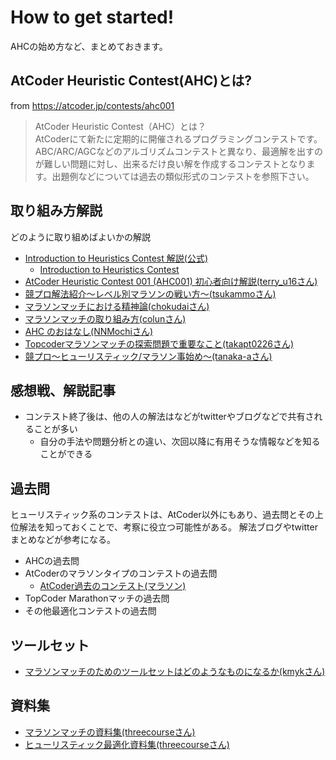 # How to get started!

AHCの始め方など、まとめておきます。

## AtCoder Heuristic Contest(AHC)とは?

from https://atcoder.jp/contests/ahc001

> AtCoder Heuristic Contest（AHC）とは？    
AtCoderにて新たに定期的に開催されるプログラミングコンテストです。ABC/ARC/AGCなどのアルゴリズムコンテストと異なり、最適解を出すのが難しい問題に対し、出来るだけ良い解を作成するコンテストとなります。出題例などについては過去の類似形式のコンテストを参照下さい。

## 取り組み方解説
どのように取り組めばよいかの解説

- [Introduction to Heuristics Contest 解説(公式)](https://img.atcoder.jp/intro-heuristics/editorial.pdf)
    - [Introduction to Heuristics Contest](https://atcoder.jp/contests/intro-heuristics)
- [AtCoder Heuristic Contest 001 (AHC001) 初心者向け解説(terry_u16さん)](https://www.terry-u16.net/entry/ahc001-how-to)
- [競プロ解法紹介～レベル別マラソンの戦い方～(tsukammoさん)](https://qiita.com/tsukammo/items/7041a00e429f9f5ac4ae)
- [マラソンマッチにおける精神論(chokudaiさん)](https://chokudai.hatenablog.com/entry/2014/12/04/000132)
- [マラソンマッチの取り組み方(colunさん)](http://www.colun.net/archives/294)
- [AHC のおはなし(NNMochiさん)](https://trap.jp/post/1304/)
- [Topcoderマラソンマッチの探索問題で重要なこと(takapt0226さん)](https://qiita.com/takapt0226/items/b2f6d1d77a034b529e21)
- [競プロ〜ヒューリスティック/マラソン事始め〜(tanaka-aさん)](https://qiita.com/tanaka-a/items/3c2a1bca63759ec71e7f)

## 感想戦、解説記事
- コンテスト終了後は、他の人の解法はなどがtwitterやブログなどで共有されることが多い
    - 自分の手法や問題分析との違い、次回以降に有用そうな情報などを知ることができる

## 過去問
ヒューリスティック系のコンテストは、AtCoder以外にもあり、過去問とその上位解法を知っておくことで、考察に役立つ可能性がある。
解法ブログやtwitterまとめなどが参考になる。

- AHCの過去問
- AtCoderのマラソンタイプのコンテストの過去問
    - [AtCoder過去のコンテスト(マラソン)](https://atcoder.jp/contests/archive?ratedType=0&category=1200&keyword=)
- TopCoder Marathonマッチの過去問
- その他最適化コンテストの過去問

## ツールセット
- [マラソンマッチのためのツールセットはどのようなものになるか(kmykさん)](https://kmyk.github.io/blog/blog/2021/03/18/what-is-a-toolset-for-marathon-matches/)

## 資料集
- [マラソンマッチの資料集(threecourseさん)](https://threecourse.hatenablog.com/entry/%3Fp%3D1164)
- [ヒューリスティック最適化資料集(threecourseさん)](https://heuristic-ja.growi.cloud/)
